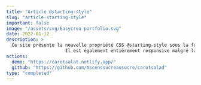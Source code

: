 ```yaml
---
title: "Article @starting-style"
slug: "article-starting-style"
important: false
image: "/assets/svg/Easycrea portfolio.svg"
date: 2022-01-12
description: >
  Ce site présente la nouvelle propriété CSS @starting-style sous la forme d'une sorte d'article.
                      Il est également entièrement responsive malgré la présentation en format mobile.
actions:
  demo: "https://carotsalat.netlify.app/"
  github: "https://github.com/Ascenssucreausucre/carotsalad"
type: "completed"
---
```

